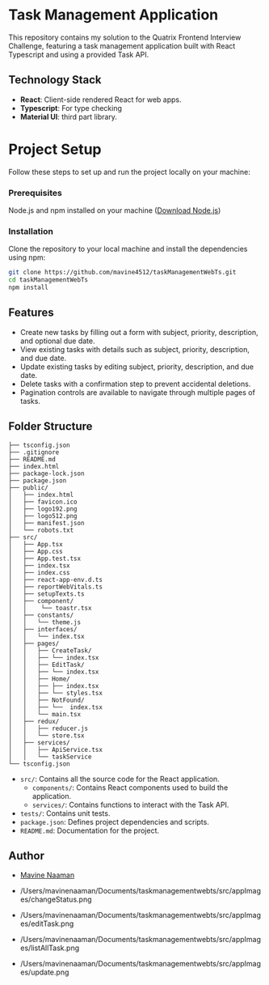 # Task Management Application

This repository contains my solution to the Quatrix Frontend Interview Challenge, featuring a task management application built with React Typescript and using a provided Task API.

## Technology Stack

- **React**: Client-side rendered React for web apps.
- **Typescript**: For type checking
- **Material UI**: third part library.

# Project Setup

Follow these steps to set up and run the project locally on your machine:

### Prerequisites

Node.js and npm installed on your machine ([Download Node.js](https://nodejs.org/))

### Installation

Clone the repository to your local machine and install the dependencies using npm:

```bash
git clone https://github.com/mavine4512/taskManagementWebTs.git
cd taskManagementWebTs
npm install
```

## Features

- Create new tasks by filling out a form with subject, priority, description, and optional due date.
- View existing tasks with details such as subject, priority, description, and due date.
- Update existing tasks by editing subject, priority, description, and due date.
- Delete tasks with a confirmation step to prevent accidental deletions.
- Pagination controls are available to navigate through multiple pages of tasks.

## Folder Structure

```plaintext
├── tsconfig.json
├── .gitignore
├── README.md
├── index.html
├── package-lock.json
├── package.json
├── public/
│   ├── index.html
│   ├── favicon.ico
│   ├── logo192.png
│   ├── logo512.png
│   ├── manifest.json
│   └── robots.txt
├── src/
│   ├── App.tsx
│   ├── App.css
│   ├── App.test.tsx
│   ├── index.tsx
│   ├── index.css
│   ├── react-app-env.d.ts
│   ├── reportWebVitals.ts
│   ├── setupTexts.ts
│   ├── component/
│   │    └── toastr.tsx
│   ├── constants/
│   │   └── theme.js
│   ├── interfaces/
│   │   └── index.tsx
│   ├── pages/
│   │   ├── CreateTask/
│   │   ├── └── index.tsx
│   │   ├── EditTask/
│   │   ├── └── index.tsx
│   │   ├── Home/
│   │   ├── ├── index.tsx
│   │   ├── └── styles.tsx
│   │   ├── NotFound/
│   │   ├── └──  index.tsx
│   │   └── main.tsx
│   ├── redux/
│   │   ├── reducer.js
│   │   └── store.tsx
│   ├── services/
│   │   ├── ApiService.tsx
│   │   └── taskService
└── tsconfig.json
```

- `src/`: Contains all the source code for the React application.
  - `components/`: Contains React components used to build the application.
  - `services/`: Contains functions to interact with the Task API.
- `tests/`: Contains unit tests.
- `package.json`: Defines project dependencies and scripts.
- `README.md`: Documentation for the project.

## Author

- [Mavine Naaman](https://github.com/mavine4512)
  
- /Users/mavinenaaman/Documents/taskmanagementwebts/src/appImages/changeStatus.png
- /Users/mavinenaaman/Documents/taskmanagementwebts/src/appImages/editTask.png
- /Users/mavinenaaman/Documents/taskmanagementwebts/src/appImages/listAllTask.png
- /Users/mavinenaaman/Documents/taskmanagementwebts/src/appImages/update.png

